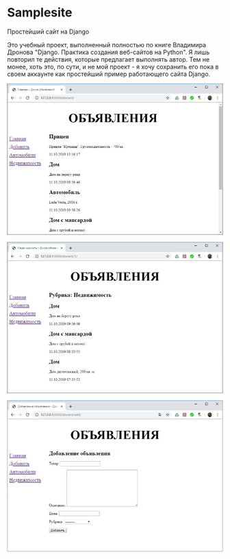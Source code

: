 # Samplesite
Простейший сайт на Django

Это учебный проект, выполненный полностью по книге Владимира Дронова "Django. Практика создания веб-сайтов на Python".
Я лишь повторил те действия, которые предлагает выполнять автор. Тем не монее, хоть это, по сути, и не мой проект - я хочу сохранить его пока в своем аккаунте как простейший пример работающего сайта Django.

![screenshot](screen1.jpg)

![screenshot](screen2.jpg)

![screenshot](screen3.jpg)
